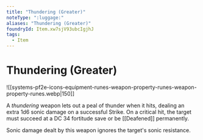 ```yaml
---
title: "Thundering (Greater)"
noteType: ":luggage:"
aliases: "Thundering (Greater)"
foundryId: Item.xw7sjV93ubcIgjhJ
tags:
  - Item
---
```


# Thundering (Greater)
![[systems-pf2e-icons-equipment-runes-weapon-property-runes-weapon-property-runes.webp|150]]

A _thundering_ weapon lets out a peal of thunder when it hits, dealing an extra 1d6 sonic damage on a successful Strike. On a critical hit, the target must succeed at a DC 34 fortitude save or be [[Deafened]] permanently.

Sonic damage dealt by this weapon ignores the target's sonic resistance.
